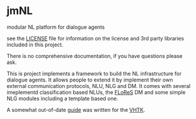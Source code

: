 # jmNL
modular NL platform for dialogue agents

see the [LICENSE](LICENSE) file for information on the license and 3rd party libraries included in this project.

There is no comprehensive documentation, if you have questions please ask.

This is project implements a framework to build the NL infrastructure for dialogue agents. It allows people to
extend it by implement their own external communication protocols, NLU, NLG and DM.
It comes with several imeplementd classification based NLUs, the [FLoReS](http://ict.usc.edu/pubs/FLoReS-%20A%20Forward%20Looking,%20Reward%20Seeking,%20Dialogue%20Manager.pdf) DM and
some simple NLG modules including a template based one.

A somewhat out-of-date [guide](doc/vhtk-guide.pdf) was written for the [VHTK](https://vhtoolkit.ict.usc.edu/).
